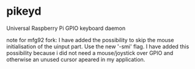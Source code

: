 pikeyd
======

Universal Raspberry Pi GPIO keyboard daemon

note for mfg92 fork:
I have added the possibility to skip the mouse initialisation of the uinput part. Use the new '-smi' flag. I have added this possibility because i did not need a mouse/joystick over GPIO and otherwise an unused cursor apeared in my application.
